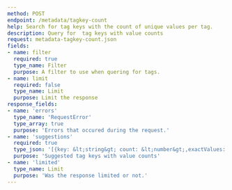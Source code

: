 ```yaml
---
method: POST
endpoint: /metadata/tagkey-count
help: Search for tag keys with the count of unique values per tag.
description: Query for  tag keys with value counts
request: metadata-tagkey-count.json
fields:
- name: filter
  required: true
  type_name: Filter
  purpose: A filter to use when quering for tags.
- name: limit
  required: false
  type_name: Limit
  purpose: Limit the response
response_fields:
- name: 'errors'
  type_name: 'RequestError'
  type_array: true
  purpose: 'Errors that occured during the request.'
- name: 'suggestions'
  required: true
  type_json: '[{key: &lt;string&gt; count: &lt;number&gt;,exactValues: &lt;string&gt;}, ...]'
  purpose: 'Suggested tag keys with value counts'
- name: 'limited'
  type_name: Limit
  purpose: 'Was the response limited or not.'
---
```

